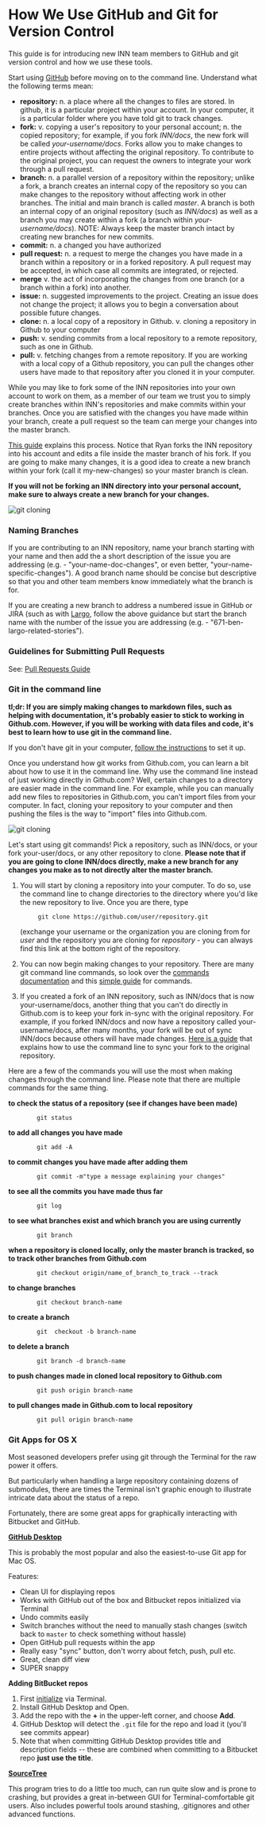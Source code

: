 # How We Use GitHub and Git for Version Control

This guide is for introducing new INN team members to GitHub and git version control and how we use these tools.

Start using [GitHub](https://github.com/) before moving on to the command line. Understand what the following terms mean:

- **repository:** n. a place where all the changes to files are stored. In github, it is a particular project within your account. In your computer, it is a particular folder where you have told git to track changes.
- **fork:**  v. copying a user's repository to your personal account; n. the copied repository; for example, if you fork *INN/docs*, the new fork will be called *your-username/docs*. Forks allow you to make changes to entire projects without affecting the original repository. To contribute to the original project, you can request the owners to integrate your work through a pull request. 
- **branch:** n.  a parallel version of a repository within the repository; unlike a fork, a branch creates an internal copy of the repository so you can make changes to the repository without affecting work in other branches. The initial and main branch is called *master*. A branch is both an internal copy of an original repository (such as *INN/docs*) as well as a branch you may create within a fork (a branch within *your-username/docs*). NOTE:  Always keep the master branch intact by creating new branches for new commits.
- **commit:** n. a changed you have authorized
- **pull request:** n. a request to merge the changes you have made in a branch within a repository or in a forked repository. A pull request may be accepted, in which case all commits are integrated, or rejected.
- **merge** v. the act of incorporating the changes from one branch (or a branch within a fork) into another. 
- **issue:** n. suggested improvements to the project. Creating an issue does not change the project; it allows you to begin a conversation about possible future changes.
- **clone:** n. a local copy of a repository in Github. v. cloning a repository in Github to your computer
- **push:** v. sending commits from a local repository to a remote repository, such as one in Github. 
- **pull:** v. fetching changes from a remote repository. If you are working with a local copy of a Github repository, you can pull the changes other users have made to that repository after you cloned it in your computer.

While you may like to fork some of the INN repositories into your own account to work on them, as a member of our team we trust you to simply create branches within INN's repositories and make commits within your branches. Once you are satisfied with the changes you have made within your branch, create a pull request so the team can merge your changes into the master branch. 

[This guide](/how-to-work-with-us/via-github.md) explains this process. Notice that Ryan forks the INN repository into his account and edits a file inside the master branch of his fork. If you are going to make many changes, it is a good idea to create a new branch within your fork (call it my-new-changes) so your master branch is clean.

**If you will not be forking an INN directory into your personal account, make sure to always create a new branch for your changes.**

![git cloning](http://inn.org/wp-content/uploads/2015/05/github-example.png)


### Naming Branches

If you are contributing to an INN repository, name your branch starting with your name and then add the a short description of the issue you are addressing (e.g. - "your-name-doc-changes", or even better, "your-name-specific-changes"). A good branch name should be concise but descriptive so that you and other team members know immediately what the branch is for.

If you are creating a new branch to address a numbered issue in GitHub or JIRA (such as with [Largo](http://github.com/inn/largo), follow the above guidance but start the branch name with the number of the issue you are addressing (e.g. - "671-ben-largo-related-stories").


### Guidelines for Submitting Pull Requests

See: [Pull Requests Guide](/how-to-work-with-us/pull-requests.md)


### Git in the command line

**tl;dr:  If you are simply making changes to markdown files, such as helping with documentation, it's probably easier to stick to working in Github.com. However, if you will be working with data files and code, it's best to learn how to use git in the command line.**

If you don't have git in your computer, [follow the instructions](https://help.github.com/articles/set-up-git/) to set it up.
 
Once you understand how git works from Github.com, you can learn a bit about how to use it in the command line. Why use the command line instead of just working directly in Github.com? Well, certain changes to a directory are easier made in the command line. For example, while you can manually add new files to repositories in Github.com, you can't import files from your computer. In fact, cloning your repository to your computer and then pushing the files is the way to "import" files into Github.com. 

![git cloning](http://inn.org/wp-content/uploads/2015/05/git-clone-exampleSMALL.png)

Let's start using git commands! Pick a repository, such as INN/docs, or your fork your-user/docs, or any other repository to clone. **Please note that if you are going to clone INN/docs directly, make a new branch for any changes you make as to not directly alter the master branch.** 

1. You will start by cloning a repository into your computer. To do so, use the command line to change directories to the directory where you'd like the new repository to live. Once you are there, type
  
            git clone https://github.com/user/repository.git

   (exchange your username or the organization you are cloning from for *user* and the repository you are cloning for *repository* - you can always find this link at the bottom right of the repository.

2. You can now begin making changes to your repository. There are many git command line commands, so look over the [commands documentation](http://git-scm.com/docs) and this [simple guide](http://git-scm.com/docs) for commands.


3. If you created a fork of an INN repository, such as INN/docs that is now your-username/docs, another thing that you can't do directly in Github.com is to keep your fork in-sync with the original repository. For example, if you forked INN/docs and now have a repository called your-username/docs, after many months, your fork will be out of sync INN/docs because others will have made changes. [Here is a guide](https://help.github.com/articles/fork-a-repo/) that explains how to use the command line to sync your fork to the original repository.


Here are a few of the commands you will use the most when making changes through the command line. Please note that there are multiple commands for the same thing.

**to check the status of a repository (see if changes have been made)**

            git status
**to add all changes you have made**

            git add -A
**to commit changes you have made after adding them**

            git commit -m"type a message explaining your changes"
**to see all the commits you have made thus far**

            git log
**to see what branches exist and which branch you are using currently**

            git branch
**when a repository is cloned locally, only the master branch is tracked, so to track other branches from Github.com**

            git checkout origin/name_of_branch_to_track --track
**to change branches**

            git checkout branch-name
**to create a branch**

            git  checkout -b branch-name
**to delete a branch**

            git branch -d branch-name
**to push changes made in cloned local repository to Github.com**

            git push origin branch-name
**to pull changes made in Github.com to local repository**

            git pull origin branch-name


### Git Apps for OS X

Most seasoned developers prefer using git through the Terminal for the raw power it offers.

But particularly when handling a large repository containing dozens of submodules, there are times the Terminal isn't graphic enough to illustrate intricate data about the status of a repo.

Fortunately, there are some great apps for graphically interacting with Bitbucket and GitHub.

**[GitHub Desktop](https://desktop.github.com/)**

This is probably the most popular and also the easiest-to-use Git app for Mac OS.

Features:

* Clean UI for displaying repos
* Works with GitHub out of the box and Bitbucket repos initialized via Terminal
* Undo commits easily
* Switch branches without the need to manually stash changes (switch back to `master` to check something without hassle)
* Open GitHub pull requests within the app
* Really easy "sync" button, don't worry about fetch, push, pull etc.
* Great, clean diff view
* SUPER snappy

**Adding BitBucket repos**

1. First [initialize](https://confluence.atlassian.com/bitbucket/checkout-a-branch-into-a-local-repository-313466957.html) via Terminal. 
2. Install GitHub Desktop and Open.
3. Add the repo with the **+** in the upper-left corner, and choose **Add**.
4. GitHub Desktop will detect the `.git` file for the repo and load it (you'll see commits appear)
5. Note that when committing GitHub Desktop provides title and description fields -- these are combined when committing to a Bitbucket repo **just use the title**.

**[SourceTree](https://www.sourcetreeapp.com/)**

This program tries to do a little too much, can run quite slow and is prone to crashing, but provides a great in-between GUI for Terminal-comfortable git users. Also includes powerful tools around stashing, .gitignores and other advanced functions.
